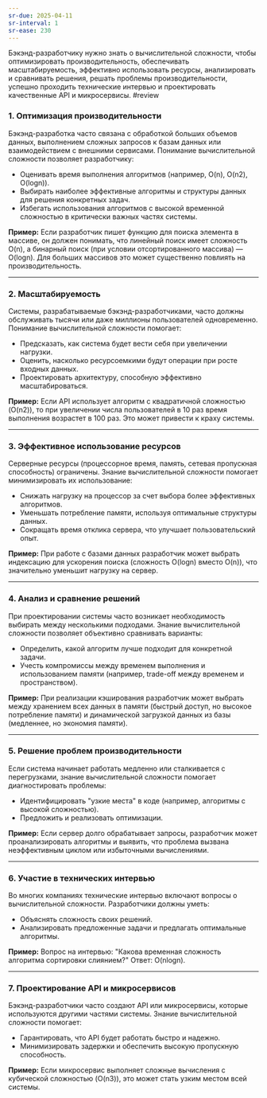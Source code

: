 ```yaml
---
sr-due: 2025-04-11
sr-interval: 1
sr-ease: 230
---
```


Бэкэнд-разработчику нужно знать о вычислительной сложности, чтобы оптимизировать производительность, обеспечивать масштабируемость, эффективно использовать ресурсы, анализировать и сравнивать решения, решать проблемы производительности, успешно проходить технические интервью и проектировать качественные API и микросервисы.
#review 
### 1. **Оптимизация производительности**

Бэкэнд-разработка часто связана с обработкой больших объемов данных, выполнением сложных запросов к базам данных или взаимодействием с внешними сервисами. Понимание вычислительной сложности позволяет разработчику:

- Оценивать время выполнения алгоритмов (например, O(n), O(n2), O(logn)).
- Выбирать наиболее эффективные алгоритмы и структуры данных для решения конкретных задач.
- Избегать использования алгоритмов с высокой временной сложностью в критически важных частях системы.

**Пример:** Если разработчик пишет функцию для поиска элемента в массиве, он должен понимать, что линейный поиск имеет сложность O(n), а бинарный поиск (при условии отсортированного массива) — O(logn). Для больших массивов это может существенно повлиять на производительность.

---

### 2. **Масштабируемость**

Системы, разрабатываемые бэкэнд-разработчиками, часто должны обслуживать тысячи или даже миллионы пользователей одновременно. Понимание вычислительной сложности помогает:

- Предсказать, как система будет вести себя при увеличении нагрузки.
- Оценить, насколько ресурсоемкими будут операции при росте входных данных.
- Проектировать архитектуру, способную эффективно масштабироваться.

**Пример:** Если API использует алгоритм с квадратичной сложностью (O(n2)), то при увеличении числа пользователей в 10 раз время выполнения возрастет в 100 раз. Это может привести к краху системы.

---

### 3. **Эффективное использование ресурсов**

Серверные ресурсы (процессорное время, память, сетевая пропускная способность) ограничены. Знание вычислительной сложности помогает минимизировать их использование:

- Снижать нагрузку на процессор за счет выбора более эффективных алгоритмов.
- Уменьшать потребление памяти, используя оптимальные структуры данных.
- Сокращать время отклика сервера, что улучшает пользовательский опыт.

**Пример:** При работе с базами данных разработчик может выбрать индексацию для ускорения поиска (сложность O(logn) вместо O(n)), что значительно уменьшит нагрузку на сервер.

---

### 4. **Анализ и сравнение решений**

При проектировании системы часто возникает необходимость выбирать между несколькими подходами. Знание вычислительной сложности позволяет объективно сравнивать варианты:

- Определить, какой алгоритм лучше подходит для конкретной задачи.
- Учесть компромиссы между временем выполнения и использованием памяти (например, trade-off между временем и пространством).

**Пример:** При реализации кэширования разработчик может выбрать между хранением всех данных в памяти (быстрый доступ, но высокое потребление памяти) и динамической загрузкой данных из базы (медленнее, но экономия памяти).

---

### 5. **Решение проблем производительности**

Если система начинает работать медленно или сталкивается с перегрузками, знание вычислительной сложности помогает диагностировать проблемы:

- Идентифицировать "узкие места" в коде (например, алгоритмы с высокой сложностью).
- Предложить и реализовать оптимизации.

**Пример:** Если сервер долго обрабатывает запросы, разработчик может проанализировать алгоритмы и выявить, что проблема вызвана неэффективным циклом или избыточными вычислениями.

---

### 6. **Участие в технических интервью**

Во многих компаниях технические интервью включают вопросы о вычислительной сложности. Разработчики должны уметь:

- Объяснять сложность своих решений.
- Анализировать предложенные задачи и предлагать оптимальные алгоритмы.

**Пример:** Вопрос на интервью: "Какова временная сложность алгоритма сортировки слиянием?" Ответ: O(nlogn).

---

### 7. **Проектирование API и микросервисов**

Бэкэнд-разработчики часто создают API или микросервисы, которые используются другими частями системы. Знание вычислительной сложности помогает:

- Гарантировать, что API будет работать быстро и надежно.
- Минимизировать задержки и обеспечить высокую пропускную способность.

**Пример:** Если микросервис выполняет сложные вычисления с кубической сложностью (O(n3)), это может стать узким местом всей системы.